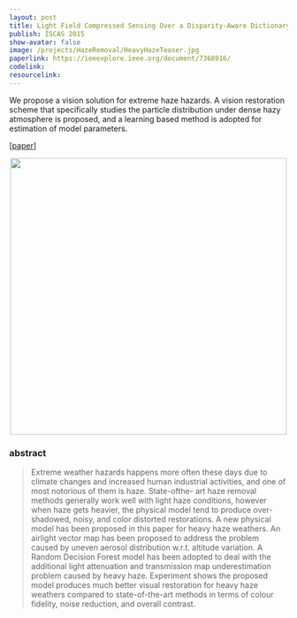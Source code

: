 ```yaml
---
layout: post
title: Light Field Compressed Sensing Over a Disparity-Aware Dictionary
publish: ISCAS 2015
show-avatar: false
image: /projects/HazeRemoval/HeavyHazeTeaser.jpg
paperlink: https://ieeexplore.ieee.org/document/7368916/
codelink: 
resourcelink: 
---
```


We propose a vision solution for extreme haze hazards. A vision restoration scheme that specifically studies the particle distribution under dense hazy atmosphere is proposed, and a learning based method is adopted for estimation of model parameters.
  
\[[paper](https://ieeexplore.ieee.org/document/7368916/)\]
  
<p align="center">
<img src="https://hotndy.github.io/projects/HazeRemoval/HeavyHazeTeaser.jpg" width="500px"/>
</p>

### abstract
> Extreme weather hazards happens more often these days due to climate changes and increased human industrial activities, and one of most notorious of them is haze. State-ofthe- art haze removal methods generally work well with light haze conditions, however when haze gets heavier, the physical model tend to produce over-shadowed, noisy, and color distorted restorations. A new physical model has been proposed in this paper for heavy haze weathers. An airlight vector map has been proposed to address the problem caused by uneven aerosol distribution w.r.t. altitude variation. A Random Decision Forest model has been adopted to deal with the additional light attenuation
and transmission map underestimation problem caused by heavy haze. Experiment shows the proposed model produces much better visual restoration for heavy haze weathers compared to state-of-the-art methods in terms of colour fidelity, noise reduction, and overall contrast.
